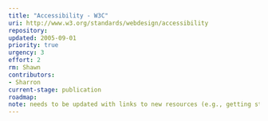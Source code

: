 ```yaml
---
title: "Accessibility - W3C"
uri: http://www.w3.org/standards/webdesign/accessibility
repository:
updated: 2005-09-01
priority: true
urgency: 3
effort: 2
rm: Shawn
contributors:
- Sharron
current-stage: publication
roadmap:
note: needs to be updated with links to new resources (e.g., getting started, easy checks)
---
```

